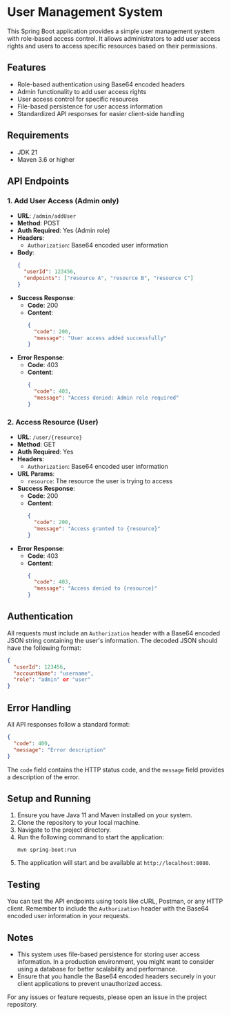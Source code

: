 # User Management System

This Spring Boot application provides a simple user management system with role-based access control. It allows administrators to add user access rights and users to access specific resources based on their permissions.

## Features

- Role-based authentication using Base64 encoded headers
- Admin functionality to add user access rights
- User access control for specific resources
- File-based persistence for user access information
- Standardized API responses for easier client-side handling
  
## Requirements

- JDK 21
- Maven 3.6 or higher

## API Endpoints

### 1. Add User Access (Admin only)

- **URL**: `/admin/addUser`
- **Method**: POST
- **Auth Required**: Yes (Admin role)
- **Headers**:
  - `Authorization`: Base64 encoded user information
- **Body**:
  ```json
  {
    "userId": 123456,
    "endpoints": ["resource A", "resource B", "resource C"]
  }
  ```
- **Success Response**:
  - **Code**: 200
  - **Content**: 
    ```json
    {
      "code": 200,
      "message": "User access added successfully"
    }
    ```
- **Error Response**:
  - **Code**: 403
  - **Content**: 
    ```json
    {
      "code": 403,
      "message": "Access denied: Admin role required"
    }
    ```

### 2. Access Resource (User)

- **URL**: `/user/{resource}`
- **Method**: GET
- **Auth Required**: Yes
- **Headers**:
  - `Authorization`: Base64 encoded user information
- **URL Params**: 
  - `resource`: The resource the user is trying to access
- **Success Response**:
  - **Code**: 200
  - **Content**: 
    ```json
    {
      "code": 200,
      "message": "Access granted to {resource}"
    }
    ```
- **Error Response**:
  - **Code**: 403
  - **Content**: 
    ```json
    {
      "code": 403,
      "message": "Access denied to {resource}"
    }
    ```

## Authentication

All requests must include an `Authorization` header with a Base64 encoded JSON string containing the user's information. The decoded JSON should have the following format:

```json
{
  "userId": 123456,
  "accountName": "username",
  "role": "admin" or "user"
}
```

## Error Handling

All API responses follow a standard format:

```json
{
  "code": 400,
  "message": "Error description"
}
```

The `code` field contains the HTTP status code, and the `message` field provides a description of the error.

## Setup and Running

1. Ensure you have Java 11 and Maven installed on your system.
2. Clone the repository to your local machine.
3. Navigate to the project directory.
4. Run the following command to start the application:
   ```
   mvn spring-boot:run
   ```
5. The application will start and be available at `http://localhost:8080`.

## Testing

You can test the API endpoints using tools like cURL, Postman, or any HTTP client. Remember to include the `Authorization` header with the Base64 encoded user information in your requests.

## Notes

- This system uses file-based persistence for storing user access information. In a production environment, you might want to consider using a database for better scalability and performance.
- Ensure that you handle the Base64 encoded headers securely in your client applications to prevent unauthorized access.

For any issues or feature requests, please open an issue in the project repository.
